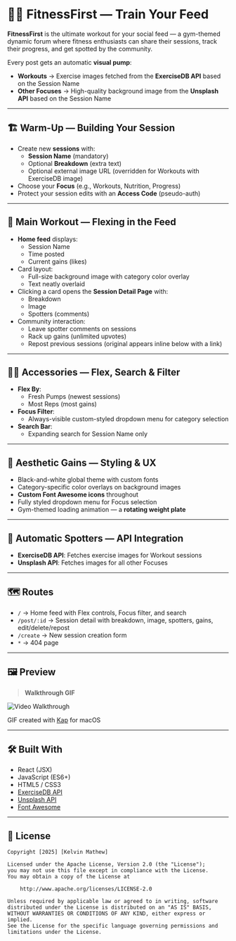 # 🏋️‍♂️ FitnessFirst — Train Your Feed

**FitnessFirst** is the ultimate workout for your social feed — a gym-themed dynamic forum where fitness enthusiasts can share their sessions, track their progress, and get spotted by the community.  

Every post gets an automatic **visual pump**:
- **Workouts** → Exercise images fetched from the **ExerciseDB API** based on the Session Name  
- **Other Focuses** → High-quality background image from the **Unsplash API** based on the Session Name  

---

## 🏗 Warm-Up — Building Your Session
- Create new **sessions** with:
  - **Session Name** (mandatory)
  - Optional **Breakdown** (extra text)
  - Optional external image URL (overridden for Workouts with ExerciseDB image)
- Choose your **Focus** (e.g., Workouts, Nutrition, Progress)
- Protect your session edits with an **Access Code** (pseudo-auth)

---

## 💪 Main Workout — Flexing in the Feed
- **Home feed** displays:
  - Session Name  
  - Time posted  
  - Current gains (likes)  
- Card layout:
  - Full-size background image with category color overlay  
  - Text neatly overlaid  
- Clicking a card opens the **Session Detail Page** with:
  - Breakdown  
  - Image  
  - Spotters (comments)  
- Community interaction:
  - Leave spotter comments on sessions  
  - Rack up gains (unlimited upvotes)  
  - Repost previous sessions (original appears inline below with a link)

---

## 🏋️‍♀️ Accessories — Flex, Search & Filter
- **Flex By**:
  - Fresh Pumps (newest sessions)
  - Most Reps (most gains)  
- **Focus Filter**:
  - Always-visible custom-styled dropdown menu for category selection  
- **Search Bar**:
  - Expanding search for Session Name only

---

## 🎨 Aesthetic Gains — Styling & UX
- Black-and-white global theme with custom fonts  
- Category-specific color overlays on background images  
- **Custom Font Awesome icons** throughout  
- Fully styled dropdown menu for Focus selection  
- Gym-themed loading animation — a **rotating weight plate**

---

## 🤖 Automatic Spotters — API Integration
- **ExerciseDB API**: Fetches exercise images for Workout sessions  
- **Unsplash API**: Fetches images for all other Focuses  

---

## 🗺 Routes
- `/` → Home feed with Flex controls, Focus filter, and search  
- `/post/:id` → Session detail with breakdown, image, spotters, gains, edit/delete/repost  
- `/create` → New session creation form  
- `*` → 404 page  

---

## 🖼 Preview

> **Walkthrough GIF**  
<img src='./Walkthrough.gif' title='Video Walkthrough' width='' alt='Video Walkthrough' />

GIF created with [Kap](https://getkap.co/) for macOS  

---

## 🛠 Built With
- React (JSX)  
- JavaScript (ES6+)  
- HTML5 / CSS3  
- [ExerciseDB API](https://exercisedb.io/)  
- [Unsplash API](https://unsplash.com/developers)  
- [Font Awesome](https://fontawesome.com/)  

---

## 📜 License

    Copyright [2025] [Kelvin Mathew]

    Licensed under the Apache License, Version 2.0 (the "License");
    you may not use this file except in compliance with the License.
    You may obtain a copy of the License at

        http://www.apache.org/licenses/LICENSE-2.0

    Unless required by applicable law or agreed to in writing, software
    distributed under the License is distributed on an "AS IS" BASIS,
    WITHOUT WARRANTIES OR CONDITIONS OF ANY KIND, either express or implied.
    See the License for the specific language governing permissions and
    limitations under the License.
